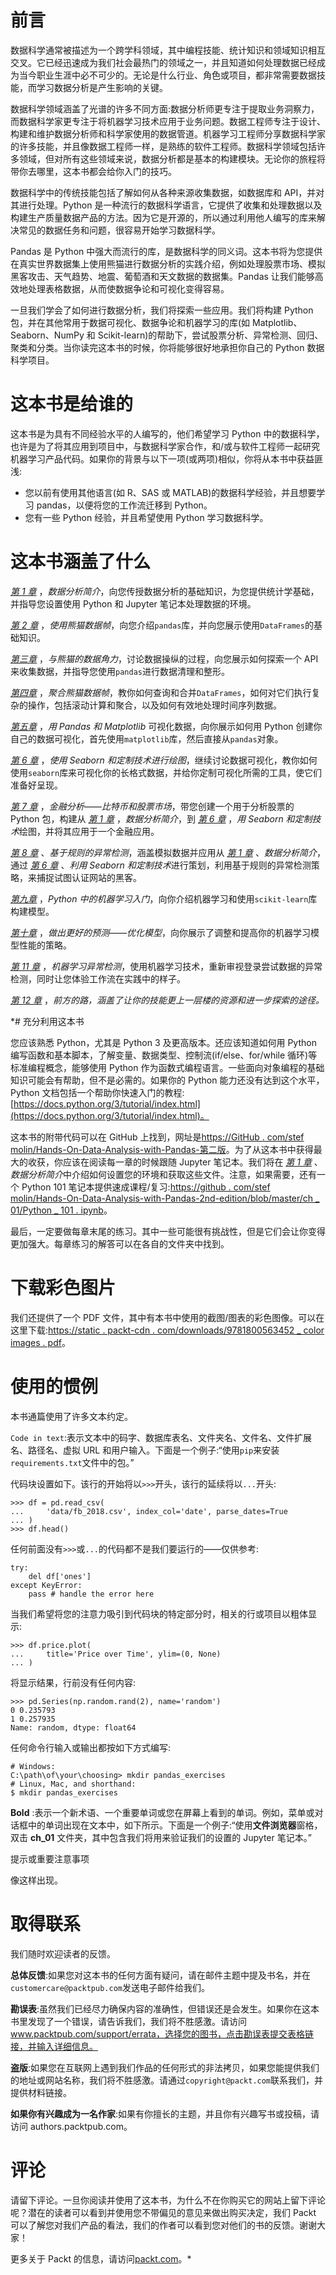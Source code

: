 

# 前言

数据科学通常被描述为一个跨学科领域，其中编程技能、统计知识和领域知识相互交叉。它已经迅速成为我们社会最热门的领域之一，并且知道如何处理数据已经成为当今职业生涯中必不可少的。无论是什么行业、角色或项目，都非常需要数据技能，而学习数据分析是产生影响的关键。

数据科学领域涵盖了光谱的许多不同方面:数据分析师更专注于提取业务洞察力，而数据科学家更专注于将机器学习技术应用于业务问题。数据工程师专注于设计、构建和维护数据分析师和科学家使用的数据管道。机器学习工程师分享数据科学家的许多技能，并且像数据工程师一样，是熟练的软件工程师。数据科学领域包括许多领域，但对所有这些领域来说，数据分析都是基本的构建模块。无论你的旅程将带你去哪里，这本书都会给你入门的技巧。

数据科学中的传统技能包括了解如何从各种来源收集数据，如数据库和 API，并对其进行处理。Python 是一种流行的数据科学语言，它提供了收集和处理数据以及构建生产质量数据产品的方法。因为它是开源的，所以通过利用他人编写的库来解决常见的数据任务和问题，很容易开始学习数据科学。

Pandas 是 Python 中强大而流行的库，是数据科学的同义词。这本书将为您提供在真实世界数据集上使用熊猫进行数据分析的实践介绍，例如处理股票市场、模拟黑客攻击、天气趋势、地震、葡萄酒和天文数据的数据集。Pandas 让我们能够高效地处理表格数据，从而使数据争论和可视化变得容易。

一旦我们学会了如何进行数据分析，我们将探索一些应用。我们将构建 Python 包，并在其他常用于数据可视化、数据争论和机器学习的库(如 Matplotlib、Seaborn、NumPy 和 Scikit-learn)的帮助下，尝试股票分析、异常检测、回归、聚类和分类。当你读完这本书的时候，你将能够很好地承担你自己的 Python 数据科学项目。

# 这本书是给谁的

这本书是为具有不同经验水平的人编写的，他们希望学习 Python 中的数据科学，也许是为了将其应用到项目中，与数据科学家合作，和/或与软件工程师一起研究机器学习产品代码。如果你的背景与以下一项(或两项)相似，你将从本书中获益匪浅:

*   您以前有使用其他语言(如 R、SAS 或 MATLAB)的数据科学经验，并且想要学习 pandas，以便将您的工作流迁移到 Python。
*   您有一些 Python 经验，并且希望使用 Python 学习数据科学。

# 这本书涵盖了什么

[*第 1 章*](B16834_01_Final_SK_ePub.xhtml#_idTextAnchor015) ，*数据分析简介*，向您传授数据分析的基础知识，为您提供统计学基础，并指导您设置使用 Python 和 Jupyter 笔记本处理数据的环境。

[*第 2 章*](B16834_02_Final_SK_ePub.xhtml#_idTextAnchor035) ，*使用熊猫数据帧*，向您介绍`pandas`库，并向您展示使用`DataFrames`的基础知识。

[*第三章*](B16834_03_Final_SK_ePub.xhtml#_idTextAnchor061) ，*与熊猫的数据角力*，讨论数据操纵的过程，向您展示如何探索一个 API 来收集数据，并指导您使用`pandas`进行数据清理和整形。

[*第四章*](B16834_04_Final_SK_ePub.xhtml#_idTextAnchor082) ，*聚合熊猫数据帧*，教你如何查询和合并`DataFrames`，如何对它们执行复杂的操作，包括滚动计算和聚合，以及如何有效地处理时间序列数据。

[*第五章*](B16834_05_Final_SK_ePub.xhtml#_idTextAnchor106) ，*用 Pandas 和 Matplotlib* 可视化数据，向你展示如何用 Python 创建你自己的数据可视化，首先使用`matplotlib`库，然后直接从`pandas`对象。

[*第 6 章*](B16834_06_Final_SK_ePub.xhtml#_idTextAnchor125) ，*使用 Seaborn 和定制技术进行绘图*，继续讨论数据可视化，教你如何使用`seaborn`库来可视化你的长格式数据，并给你定制可视化所需的工具，使它们准备好呈现。

[*第 7 章*](B16834_07_Final_SK_ePub.xhtml#_idTextAnchor146) ，*金融分析——比特币和股票市场*，带您创建一个用于分析股票的 Python 包，构建从 [*第 1 章*](B16834_01_Final_SK_ePub.xhtml#_idTextAnchor015) ，*数据分析简介*，到 [*第 6 章*](B16834_06_Final_SK_ePub.xhtml#_idTextAnchor125) ，*用 Seaborn 和定制技术*绘图，并将其应用于一个金融应用。

[*第 8 章*](B16834_08_Final_SK_ePub.xhtml#_idTextAnchor172) 、*基于规则的异常检测*，涵盖模拟数据并应用从 [*第 1 章*](B16834_01_Final_SK_ePub.xhtml#_idTextAnchor015) 、*数据分析简介*，通过 [*第 6 章*](B16834_06_Final_SK_ePub.xhtml#_idTextAnchor125) 、*利用 Seaborn 和定制技术*进行策划，利用基于规则的异常检测策略，来捕捉试图认证网站的黑客。

[*第九章*](B16834_09_Final_SK_ePub.xhtml#_idTextAnchor188) ，*Python 中的机器学习入门*，向你介绍机器学习和使用`scikit-learn`库构建模型。

[*第十章*](B16834_10_Final_SK_ePub.xhtml#_idTextAnchor217) ，*做出更好的预测——优化模型*，向你展示了调整和提高你的机器学习模型性能的策略。

[*第 11 章*](B16834_11_Final_SK_ePub.xhtml#_idTextAnchor237) ，*机器学习异常检测*，使用机器学习技术，重新审视登录尝试数据的异常检测，同时让您体验工作流在实践中的样子。

[*第 12 章*](B16834_12_Final_SK_ePub.xhtml#_idTextAnchor254) ，*前方的路，涵盖了让你的技能更上一层楼的资源和进一步探索的途径。*

 *# 充分利用这本书

您应该熟悉 Python，尤其是 Python 3 及更高版本。还应该知道如何用 Python 编写函数和基本脚本，了解变量、数据类型、控制流(if/else、for/while 循环)等标准编程概念，能够使用 Python 作为函数式编程语言。一些面向对象编程的基础知识可能会有帮助，但不是必需的。如果你的 Python 能力还没有达到这个水平，Python 文档包括一个帮助你快速入门的教程:[https://docs.python.org/3/tutorial/index.html](https://docs.python.org/3/tutorial/index.html)。

这本书的附带代码可以在 GitHub 上找到，网址是[https://GitHub . com/stef molin/Hands-On-Data-Analysis-with-Pandas-第二版](https://github.com/stefmolin/Hands-On-Data-Analysis-with-Pandas-2nd-edition)。为了从这本书中获得最大的收获，你应该在阅读每一章的时候跟随 Jupyter 笔记本。我们将在 [*第 1 章*](B16834_01_Final_SK_ePub.xhtml#_idTextAnchor015) 、*数据分析简介*中介绍如何设置您的环境和获取这些文件。注意，如果需要，还有一个 Python 101 笔记本提供速成课程/复习:[https://github . com/stef molin/Hands-On-Data-Analysis-with-Pandas-2nd-edition/blob/master/ch _ 01/Python _ 101 . ipynb](https://github.com/stefmolin/Hands-On-Data-Analysis-with-Pandas-2nd-edition/blob/master/ch_01/python_101.ipynb)。

最后，一定要做每章末尾的练习。其中一些可能很有挑战性，但是它们会让你变得更加强大。每章练习的解答可以在各自的文件夹中找到。

# 下载彩色图片

我们还提供了一个 PDF 文件，其中有本书中使用的截图/图表的彩色图像。可以在这里下载:[https://static . packt-cdn . com/downloads/9781800563452 _ color images . pdf](https://static.packt-cdn.com/downloads/9781800563452_ColorImages.pdf)。

# 使用的惯例

本书通篇使用了许多文本约定。

`Code in text`:表示文本中的码字、数据库表名、文件夹名、文件名、文件扩展名、路径名、虚拟 URL 和用户输入。下面是一个例子:“使用`pip`来安装`requirements.txt`文件中的包。”

代码块设置如下。该行的开始将以`>>>`开头，该行的延续将以`...`开头:

```
>>> df = pd.read_csv(
...     'data/fb_2018.csv', index_col='date', parse_dates=True
... )
>>> df.head()
```

任何前面没有`>>>`或`...`的代码都不是我们要运行的——仅供参考:

```
try:
    del df['ones']
except KeyError:
    pass # handle the error here
```

当我们希望将您的注意力吸引到代码块的特定部分时，相关的行或项目以粗体显示:

```
>>> df.price.plot(
...     title='Price over Time', ylim=(0, None)
... )
```

将显示结果，行前没有任何内容:

```
>>> pd.Series(np.random.rand(2), name='random')
0 0.235793
1 0.257935
Name: random, dtype: float64
```

任何命令行输入或输出都按如下方式编写:

```
# Windows:
C:\path\of\your\choosing> mkdir pandas_exercises
# Linux, Mac, and shorthand:
$ mkdir pandas_exercises
```

**Bold** :表示一个新术语、一个重要单词或您在屏幕上看到的单词。例如，菜单或对话框中的单词出现在文本中，如下所示。下面是一个例子:“使用**文件浏览器**窗格，双击 **ch_01** 文件夹，其中包含我们将用来验证我们的设置的 Jupyter 笔记本。”

提示或重要注意事项

像这样出现。

# 取得联系

我们随时欢迎读者的反馈。

**总体反馈**:如果您对这本书的任何方面有疑问，请在邮件主题中提及书名，并在`customercare@packtpub.com`发送电子邮件给我们。

**勘误表**:虽然我们已经尽力确保内容的准确性，但错误还是会发生。如果你在这本书里发现了一个错误，请告诉我们，我们将不胜感激。请访问 www.packtpub.com/support/errata，选择您的图书，点击勘误表提交表格链接，并输入详细信息。

**盗版**:如果您在互联网上遇到我们作品的任何形式的非法拷贝，如果您能提供我们的地址或网站名称，我们将不胜感激。请通过`copyright@packt.com`联系我们，并提供材料链接。

**如果你有兴趣成为一名作家**:如果有你擅长的主题，并且你有兴趣写书或投稿，请访问 authors.packtpub.com。

# 评论

请留下评论。一旦你阅读并使用了这本书，为什么不在你购买它的网站上留下评论呢？潜在的读者可以看到并使用您不带偏见的意见来做出购买决定，我们 Packt 可以了解您对我们产品的看法，我们的作者可以看到您对他们的书的反馈。谢谢大家！

更多关于 Packt 的信息，请访问[packt.com](http://packt.com)。*
